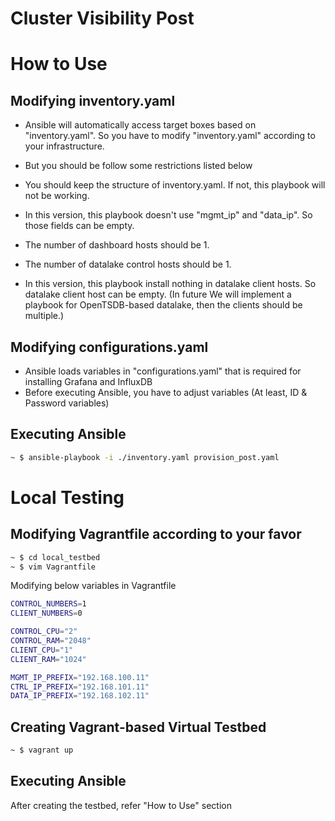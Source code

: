 # Cluster Visibility Post

# How to Use
## Modifying inventory.yaml
- Ansible will automatically access target boxes based on "inventory.yaml". So you have to modify "inventory.yaml" according to your infrastructure.
- But you should be follow some restrictions listed below


- You should keep the structure of inventory.yaml. If not, this playbook will not be working.
- In this version, this playbook doesn't use "mgmt_ip" and "data_ip". So those fields can be empty.


- The number of dashboard hosts should be 1.
- The number of datalake control hosts should be 1.
- In this version, this playbook install nothing in datalake client hosts. So datalake client host can be empty. (In future We will implement a playbook for OpenTSDB-based datalake, then the clients should be multiple.)

## Modifying configurations.yaml
- Ansible loads variables in "configurations.yaml" that is required for installing Grafana and InfluxDB
- Before executing Ansible, you have to adjust variables (At least, ID & Password variables)

## Executing Ansible
```bash
~ $ ansible-playbook -i ./inventory.yaml provision_post.yaml
```

# Local Testing

## Modifying Vagrantfile according to your favor
```bash
~ $ cd local_testbed
~ $ vim Vagrantfile
```

Modifying below variables in Vagrantfile
```bash
CONTROL_NUMBERS=1
CLIENT_NUMBERS=0

CONTROL_CPU="2"
CONTROL_RAM="2048"
CLIENT_CPU="1"
CLIENT_RAM="1024"

MGMT_IP_PREFIX="192.168.100.11"
CTRL_IP_PREFIX="192.168.101.11"
DATA_IP_PREFIX="192.168.102.11"
```

## Creating Vagrant-based Virtual Testbed
```bash
~ $ vagrant up
```

## Executing Ansible
After creating the testbed, refer "How to Use" section
